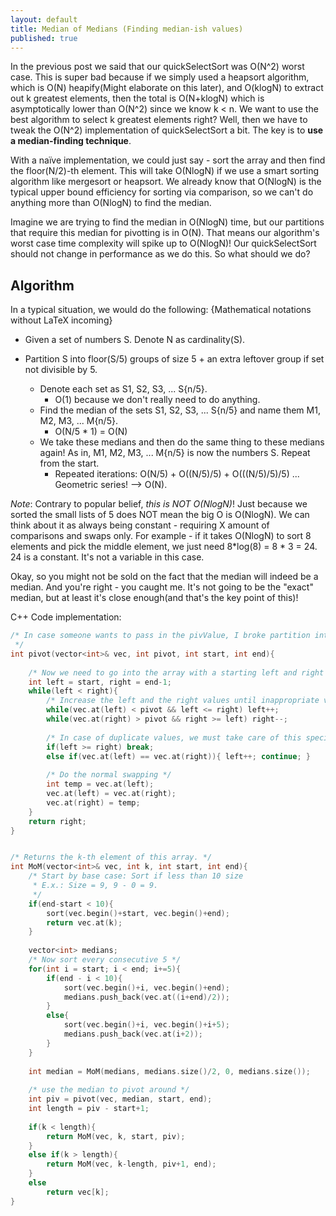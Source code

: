 ```yaml
---
layout: default
title: Median of Medians (Finding median-ish values)
published: true
---
```

In the previous post we said that our quickSelectSort was O(N^2) worst case. This is super bad because if we simply used a heapsort algorithm, which is O(N) heapify(Might elaborate on this later), and O(klogN) to extract out k greatest elements, then the total is O(N+klogN) which is asymptotically lower than O(N^2) since we know k < n. We want to use the best algorithm to select k greatest elements right? Well, then we have to tweak the O(N^2) implementation of quickSelectSort a bit. The key is to **use a median-finding technique**.

With a naïve implementation, we could just say - sort the array and then find the floor(N/2)-th element. This will take O(NlogN) if we use a smart sorting algorithm like mergesort or heapsort. We already know that O(NlogN) is the typical upper bound efficiency for sorting via comparison, so we can't do anything more than O(NlogN) to find the median.

Imagine we are trying to find the median in O(NlogN) time, but our partitions that require this median for pivotting is in O(N). That means our algorithm's worst case time complexity will spike up to O(NlogN)! Our quickSelectSort should not change in performance as we do this. So what should we do?

## Algorithm

In a typical situation, we would do the following: {Mathematical notations without LaTeX incoming} 


- Given a set of numbers S. Denote N as cardinality(S).

- Partition S into floor(S/5) groups of size 5 + an extra leftover group if set not divisible by 5.
	- Denote each set as S1, S2, S3, ... S{n/5}.
    	- O(1) because we don't really need to do anything.
    - Find the median of the sets S1, S2, S3, ... S{n/5} and name them M1, M2, M3, ... M{n/5}. 
    	- O(N/5 * 1) = O(N)
    - We take these medians and then do the same thing to these medians again! As in, M1, M2, M3, ... M{n/5} is now the numbers S. Repeat from the start.
    	- Repeated iterations: O(N/5) + O((N/5)/5) + O(((N/5)/5)/5) ... Geometric series! --> O(N).
    
_Note_: Contrary to popular belief, _this is NOT O(NlogN)_! Just because we sorted the small lists of 5 does NOT mean the big O is O(NlogN). We can think about it as always being constant - requiring X amount of comparisons and swaps only. For example - if it takes O(NlogN) to sort 8 elements and pick the middle element, we just need 8\*log(8) = 8 * 3 = 24. 24 is a constant. It's not a variable in this case.

Okay, so you might not be sold on the fact that the median will indeed be a median. And you're right - you caught me. It's not going to be the "exact" median, but at least it's close enough(and that's the key point of this)!

C++ Code implementation:

```c++
/* In case someone wants to pass in the pivValue, I broke partition into 2 pieces.
 */
int pivot(vector<int>& vec, int pivot, int start, int end){
    
    /* Now we need to go into the array with a starting left and right value. */
    int left = start, right = end-1;
    while(left < right){
        /* Increase the left and the right values until inappropriate value comes */
        while(vec.at(left) < pivot && left <= right) left++;
        while(vec.at(right) > pivot && right >= left) right--;
        
        /* In case of duplicate values, we must take care of this special case. */
        if(left >= right) break;
        else if(vec.at(left) == vec.at(right)){ left++; continue; }
        
        /* Do the normal swapping */
        int temp = vec.at(left);
        vec.at(left) = vec.at(right);
        vec.at(right) = temp;
    }
    return right;
}


/* Returns the k-th element of this array. */
int MoM(vector<int>& vec, int k, int start, int end){
    /* Start by base case: Sort if less than 10 size
     * E.x.: Size = 9, 9 - 0 = 9.
     */
    if(end-start < 10){
        sort(vec.begin()+start, vec.begin()+end);
        return vec.at(k);
    }
    
    vector<int> medians;
    /* Now sort every consecutive 5 */
    for(int i = start; i < end; i+=5){
        if(end - i < 10){
            sort(vec.begin()+i, vec.begin()+end);
            medians.push_back(vec.at((i+end)/2));
        }
        else{
            sort(vec.begin()+i, vec.begin()+i+5);
            medians.push_back(vec.at(i+2));
        }
    }
    
    int median = MoM(medians, medians.size()/2, 0, medians.size());
    
    /* use the median to pivot around */
    int piv = pivot(vec, median, start, end);
    int length = piv - start+1;
    
    if(k < length){
        return MoM(vec, k, start, piv);
    }
    else if(k > length){
        return MoM(vec, k-length, piv+1, end);
    }
    else
        return vec[k];
}
```
